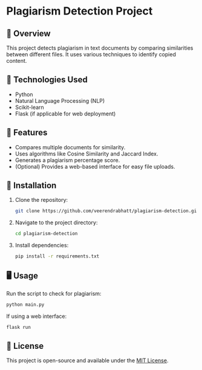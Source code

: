 # Plagiarism Detection Project

## 📌 Overview
This project detects plagiarism in text documents by comparing similarities between different files. It uses various techniques to identify copied content.

## 🔧 Technologies Used
- Python
- Natural Language Processing (NLP)
- Scikit-learn
- Flask (if applicable for web deployment)

## 🚀 Features
- Compares multiple documents for similarity.
- Uses algorithms like Cosine Similarity and Jaccard Index.
- Generates a plagiarism percentage score.
- (Optional) Provides a web-based interface for easy file uploads.

## 📂 Installation
1. Clone the repository:
   ```sh
   git clone https://github.com/veerendrabhatt/plagiarism-detection.git
   ```
2. Navigate to the project directory:
   ```sh
   cd plagiarism-detection
   ```
3. Install dependencies:
   ```sh
   pip install -r requirements.txt
   ```

## 🖥️ Usage
Run the script to check for plagiarism:
```sh
python main.py
```

If using a web interface:
```sh
flask run
```

## 📜 License
This project is open-source and available under the [MIT License](LICENSE).
